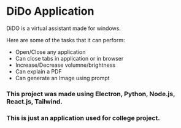 # DiDo Application

DiDO is a virtual assistant made for windows. 

Here are some of the tasks that it can perform:

- Open/Close any application
- Can close tabs in application or in browser
- Increase/Decrease volumne/brightness
- Can explain a PDF
- Can generate an Image using prompt


### This project was made using Electron, Python, Node.js, React.js, Tailwind.

### This is just an application used for college project.
